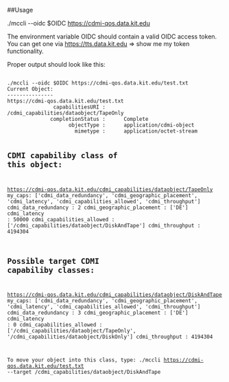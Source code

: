 ##Usage

./mccli --oidc $OIDC https://cdmi-qos.data.kit.edu

The environment variable OIDC should contain a valid OIDC access token.
You can get one via https://tts.data.kit.edu => show me my token
functionality.

Proper output should look like this:

<code>
./mccli --oidc $OIDC https://cdmi-qos.data.kit.edu/test.txt
Current Object:
---------------
https://cdmi-qos.data.kit.edu/test.txt
               capabilitiesURI :	  /cdmi_capabilities/dataobject/TapeOnly
              completionStatus :	  Complete
                    objectType :	  application/cdmi-object
                      mimetype :	  application/octet-stream

CDMI capabiliby class of this object:
-------------------------------------
https://cdmi-qos.data.kit.edu/cdmi_capabilities/dataobject/TapeOnly
my_caps: ['cdmi_data_redundancy', 'cdmi_geographic_placement', 'cdmi_latency', 'cdmi_capabilities_allowed', 'cdmi_throughput']
            cdmi_data_redundancy :	2
       cdmi_geographic_placement :	['DE']
                    cdmi_latency :	50000
       cdmi_capabilities_allowed :	['/cdmi_capabilities/dataobject/DiskAndTape']
                 cdmi_throughput :	4194304

Possible target CDMI capabiliby classes:
----------------------------------------
https://cdmi-qos.data.kit.edu/cdmi_capabilities/dataobject/DiskAndTape
my_caps: ['cdmi_data_redundancy', 'cdmi_geographic_placement', 'cdmi_latency', 'cdmi_capabilities_allowed', 'cdmi_throughput']
            cdmi_data_redundancy :	3
       cdmi_geographic_placement :	['DE']
                    cdmi_latency :	0
       cdmi_capabilities_allowed :	['/cdmi_capabilities/dataobject/TapeOnly', '/cdmi_capabilities/dataobject/DiskOnly']
                 cdmi_throughput :	4194304

To move your object into this class, type:
./mccli https://cdmi-qos.data.kit.edu/test.txt --target /cdmi_capabilities/dataobject/DiskAndTape
</code>
 
